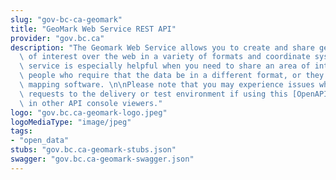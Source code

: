 ```yaml
---
slug: "gov-bc-ca-geomark"
title: "GeoMark Web Service REST API"
provider: "gov.bc.ca"
description: "The Geomark Web Service allows you to create and share geographic areas\
  \ of interest over the web in a variety of formats and coordinate systems. This\
  \ service is especially helpful when you need to share an area of interest with\
  \ people who require that the data be in a different format, or they use different\
  \ mapping software. \n\nPlease note that you may experience issues when submitting\
  \ requests to the delivery or test environment if using this [OpenAPI specification](https://github.com/bcgov/api-specs/tree/master/geomark)\
  \ in other API console viewers."
logo: "gov.bc.ca-geomark-logo.jpeg"
logoMediaType: "image/jpeg"
tags:
- "open_data"
stubs: "gov.bc.ca-geomark-stubs.json"
swagger: "gov.bc.ca-geomark-swagger.json"
---
```

